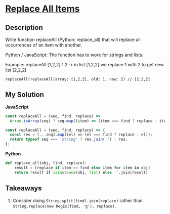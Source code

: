 # [Replace All Items](https://www.codewars.com/kata/57ae18c6e298a7a6d5000c7a)

## Description

Write function replaceAll (Python: replace_all) that will replace all occurrences of an item with another.

Python / JavaScript: The function has to work for strings and lists.

Example: replaceAll [1,2,2] 1 2 -> in list [1,2,2] we replace 1 with 2 to get new list [2,2,2]

```
replaceAll(replaceAll(array: [1,2,2], old: 1, new: 2) // [2,2,2]
```

## My Solution

**JavaScript**

```js
const replaceAll = (seq, find, replace) =>
  Array.isArray(seq) ? seq.map((item) => (item === find ? replace : item)) : seq.split(find).join(replace);
```

```js
const replaceAll = (seq, find, replace) => {
  const res = [...seq].map((el) => (el === find ? replace : el));
  return typeof seq === 'string' ? res.join('') : res;
};
```

**Python**

```py
def replace_all(obj, find, replace):
    result = [replace if item == find else item for item in obj]
    return result if isinstance(obj, list) else ''.join(result)
```

## Takeaways

1. Consider doing `String.split(find).join(replace)` rather than `String.replace(new RegEx(find, 'g'), replace)`.
